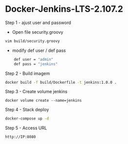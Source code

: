 # Docker-Jenkins-LTS-2.107.2



Step 1 - ajust user and password

* Open file security.groovy
```bash
vim build/security.groovy
```
* modify def user / def pass
```bash
	def user = "admin"
	def pass = "jenkins"
```
Step 2 - Build imagem
```bash
docker build -f build/Dockerfile -t jenkins:1.0.0 .
```
Step 3 - Create volume jenkins
```
docker volume create --name=jenkins
```
Step 4 - Stack deploy
```bash
docker-compose up -d
```
Step 5 - Access URL
```bash
http://IP:8080
```
